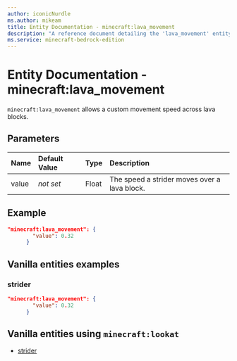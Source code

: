 ```yaml
---
author: iconicNurdle
ms.author: mikeam
title: Entity Documentation - minecraft:lava_movement
description: "A reference document detailing the 'lava_movement' entity component"
ms.service: minecraft-bedrock-edition
---
```


# Entity Documentation - minecraft:lava_movement

`minecraft:lava_movement` allows a custom movement speed across lava blocks.

## Parameters

|Name |Default Value  |Type  |Description  |
|:----------|:----------|:----------|:----------|
|value|*not set* | Float | The speed a strider moves over a lava block.|

## Example

```json
"minecraft:lava_movement": {
        "value": 0.32
      }
```

## Vanilla entities examples

### strider

```json
"minecraft:lava_movement": {
        "value": 0.32
      }
```

## Vanilla entities using `minecraft:lookat`

- [strider](../../../../Source/VanillaBehaviorPack_Snippets/entities/strider.md)
